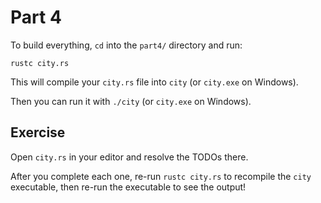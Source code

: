 # Part 4

To build everything, `cd` into the `part4/` directory and run:

```shell
rustc city.rs
```

This will compile your `city.rs` file into `city` (or `city.exe` on Windows).

Then you can run it with `./city` (or `city.exe` on Windows).

## Exercise

Open `city.rs` in your editor and resolve the TODOs there.

After you complete each one, re-run `rustc city.rs` to
recompile the `city` executable, then re-run the executable to see the output!
